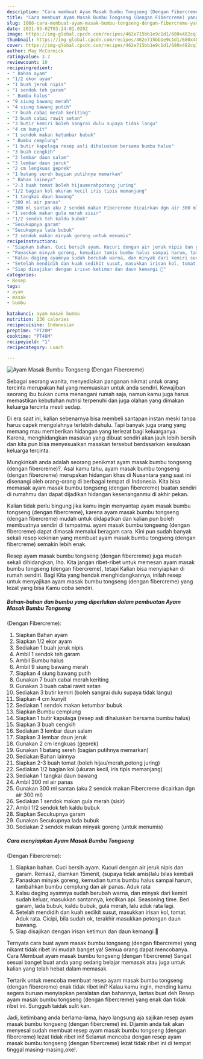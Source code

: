 ```yaml
---
description: "Cara membuat Ayam Masak Bumbu Tongseng (Dengan Fibercreme) yang lezat Untuk Jualan"
title: "Cara membuat Ayam Masak Bumbu Tongseng (Dengan Fibercreme) yang lezat Untuk Jualan"
slug: 1068-cara-membuat-ayam-masak-bumbu-tongseng-dengan-fibercreme-yang-lezat-untuk-jualan
date: 2021-05-02T03:24:01.020Z
image: https://img-global.cpcdn.com/recipes/462e715bb1e9c1d1/680x482cq70/ayam-masak-bumbu-tongseng-dengan-fibercreme-foto-resep-utama.jpg
thumbnail: https://img-global.cpcdn.com/recipes/462e715bb1e9c1d1/680x482cq70/ayam-masak-bumbu-tongseng-dengan-fibercreme-foto-resep-utama.jpg
cover: https://img-global.cpcdn.com/recipes/462e715bb1e9c1d1/680x482cq70/ayam-masak-bumbu-tongseng-dengan-fibercreme-foto-resep-utama.jpg
author: May McCormick
ratingvalue: 3.7
reviewcount: 10
recipeingredient:
- " Bahan ayam"
- "1/2 ekor ayam"
- "1 buah jeruk nipis"
- "1 sendok teh garam"
- " Bumbu halus"
- "9 siung bawang merah"
- "4 siung bawang putih"
- "7 buah cabai merah keriting"
- "3 buah cabai rawit setan"
- "3 butir kemiri boleh sangrai dulu supaya tidak langu"
- "4 cm kunyit"
- "1 sendok makan ketumbar bubuk"
- " Bumbu cemplung"
- "1 butir kapulaga resep asli dihaluskan bersama bumbu halus"
- "3 buah cengkih"
- "3 lembar daun salam"
- "3 lembar daun jeruk"
- "2 cm lengkuas geprek"
- "1 batang sereh bagian putihnya memarkan"
- " Bahan lainnya"
- "2-3 buah tomat boleh hijaumerahpotong juring"
- "1/2 bagian kol ukuran kecil iris tipis memanjang"
- "1 tangkai daun bawang"
- "300 ml air panas"
- "300 ml santan aku 2 sendok makan Fibercreme dicairkan dgn air 300 ml"
- "1 sendok makan gula merah sisir"
- "1/2 sendok teh kaldu bubuk"
- "Secukupnya garam"
- "Secukupnya lada bubuk"
- "2 sendok makan minyak goreng untuk menumis"
recipeinstructions:
- "Siapkan bahan. Cuci bersih ayam. Kucuri dengan air jeruk nipis dan garam. Remas2, diamkan 15menit, (supaya tidak amis)lalu bilas kembali"
- "Panaskan minyak goreng, kemudian tumis bumbu halus sampai harum, tambahkan bumbu cemplung dan air panas. Aduk rata"
- "Kalau daging ayamnya sudah berubah warna, dan minyak dari kemiri sudah keluar, masukkan santannya, kecilkan api. Seasoning time. Beri garam, lada bubuk, kaldu bubuk, gula merah, lalu aduk rata lagi."
- "Setelah mendidih dan kuah sedikit susut, masukkan irisan kol, tomat. Aduk rata. Cicipi, bila sudah ok, terakhir masukkan potongan daun bawang."
- "Siap disajikan dengan irisan ketimun dan daun kemangi 🤤"
categories:
- Resep
tags:
- ayam
- masak
- bumbu

katakunci: ayam masak bumbu 
nutrition: 236 calories
recipecuisine: Indonesian
preptime: "PT20M"
cooktime: "PT48M"
recipeyield: "1"
recipecategory: Lunch

---
```



![Ayam Masak Bumbu Tongseng
(Dengan Fibercreme)](https://img-global.cpcdn.com/recipes/462e715bb1e9c1d1/680x482cq70/ayam-masak-bumbu-tongseng-dengan-fibercreme-foto-resep-utama.jpg)

Sebagai seorang wanita, menyediakan panganan nikmat untuk orang tercinta merupakan hal yang memuaskan untuk anda sendiri. Kewajiban seorang ibu bukan cuma menangani rumah saja, namun kamu juga harus memastikan kebutuhan nutrisi terpenuhi dan juga olahan yang dimakan keluarga tercinta mesti sedap.

Di era  saat ini, kalian sebenarnya bisa membeli santapan instan meski tanpa harus capek mengolahnya terlebih dahulu. Tapi banyak juga orang yang memang mau memberikan hidangan yang terlezat bagi keluarganya. Karena, menghidangkan masakan yang dibuat sendiri akan jauh lebih bersih dan kita pun bisa menyesuaikan masakan tersebut berdasarkan kesukaan keluarga tercinta. 



Mungkinkah anda adalah seorang penikmat ayam masak bumbu tongseng
(dengan fibercreme)?. Asal kamu tahu, ayam masak bumbu tongseng
(dengan fibercreme) merupakan hidangan khas di Nusantara yang saat ini disenangi oleh orang-orang di berbagai tempat di Indonesia. Kita bisa memasak ayam masak bumbu tongseng
(dengan fibercreme) buatan sendiri di rumahmu dan dapat dijadikan hidangan kesenanganmu di akhir pekan.

Kalian tidak perlu bingung jika kamu ingin menyantap ayam masak bumbu tongseng
(dengan fibercreme), karena ayam masak bumbu tongseng
(dengan fibercreme) mudah untuk didapatkan dan kalian pun boleh membuatnya sendiri di tempatmu. ayam masak bumbu tongseng
(dengan fibercreme) dapat dimasak memalui beragam cara. Kini pun sudah banyak sekali resep kekinian yang membuat ayam masak bumbu tongseng
(dengan fibercreme) semakin lebih enak.

Resep ayam masak bumbu tongseng
(dengan fibercreme) juga mudah sekali dihidangkan, lho. Kita jangan ribet-ribet untuk memesan ayam masak bumbu tongseng
(dengan fibercreme), tetapi Kalian bisa menyiapkan di rumah sendiri. Bagi Kita yang hendak menghidangkannya, inilah resep untuk menyajikan ayam masak bumbu tongseng
(dengan fibercreme) yang lezat yang bisa Kamu coba sendiri.

<!--inarticleads1-->

##### Bahan-bahan dan bumbu yang diperlukan dalam pembuatan Ayam Masak Bumbu Tongseng
(Dengan Fibercreme):

1. Siapkan  Bahan ayam
1. Siapkan 1/2 ekor ayam
1. Sediakan 1 buah jeruk nipis
1. Ambil 1 sendok teh garam
1. Ambil  Bumbu halus
1. Ambil 9 siung bawang merah
1. Siapkan 4 siung bawang putih
1. Gunakan 7 buah cabai merah keriting
1. Gunakan 3 buah cabai rawit setan
1. Sediakan 3 butir kemiri (boleh sangrai dulu supaya tidak langu)
1. Siapkan 4 cm kunyit
1. Sediakan 1 sendok makan ketumbar bubuk
1. Siapkan  Bumbu cemplung
1. Siapkan 1 butir kapulaga (resep asli dihaluskan bersama bumbu halus)
1. Siapkan 3 buah cengkih
1. Sediakan 3 lembar daun salam
1. Siapkan 3 lembar daun jeruk
1. Gunakan 2 cm lengkuas (geprek)
1. Gunakan 1 batang sereh (bagian putihnya memarkan)
1. Sediakan  Bahan lainnya
1. Siapkan 2-3 buah tomat (boleh hijau/merah,potong juring)
1. Sediakan 1/2 bagian kol (ukuran kecil, iris tipis memanjang)
1. Sediakan 1 tangkai daun bawang
1. Ambil 300 ml air panas
1. Gunakan 300 ml santan (aku 2 sendok makan Fibercreme dicairkan dgn air 300 ml)
1. Sediakan 1 sendok makan gula merah (sisir)
1. Ambil 1/2 sendok teh kaldu bubuk
1. Siapkan Secukupnya garam
1. Gunakan Secukupnya lada bubuk
1. Sediakan 2 sendok makan minyak goreng (untuk menumis)




<!--inarticleads2-->

##### Cara menyiapkan Ayam Masak Bumbu Tongseng
(Dengan Fibercreme):

1. Siapkan bahan. Cuci bersih ayam. Kucuri dengan air jeruk nipis dan garam. Remas2, diamkan 15menit, (supaya tidak amis)lalu bilas kembali
1. Panaskan minyak goreng, kemudian tumis bumbu halus sampai harum, tambahkan bumbu cemplung dan air panas. Aduk rata
1. Kalau daging ayamnya sudah berubah warna, dan minyak dari kemiri sudah keluar, masukkan santannya, kecilkan api. Seasoning time. Beri garam, lada bubuk, kaldu bubuk, gula merah, lalu aduk rata lagi.
1. Setelah mendidih dan kuah sedikit susut, masukkan irisan kol, tomat. Aduk rata. Cicipi, bila sudah ok, terakhir masukkan potongan daun bawang.
1. Siap disajikan dengan irisan ketimun dan daun kemangi 🤤




Ternyata cara buat ayam masak bumbu tongseng
(dengan fibercreme) yang nikamt tidak ribet ini mudah banget ya! Semua orang dapat mencobanya. Cara Membuat ayam masak bumbu tongseng
(dengan fibercreme) Sangat sesuai banget buat anda yang sedang belajar memasak atau juga untuk kalian yang telah hebat dalam memasak.

Tertarik untuk mencoba membuat resep ayam masak bumbu tongseng
(dengan fibercreme) enak tidak ribet ini? Kalau kamu ingin, mending kamu segera buruan menyiapkan peralatan dan bahannya, lantas buat deh Resep ayam masak bumbu tongseng
(dengan fibercreme) yang enak dan tidak ribet ini. Sungguh taidak sulit kan. 

Jadi, ketimbang anda berlama-lama, hayo langsung aja sajikan resep ayam masak bumbu tongseng
(dengan fibercreme) ini. Dijamin anda tak akan menyesal sudah membuat resep ayam masak bumbu tongseng
(dengan fibercreme) lezat tidak ribet ini! Selamat mencoba dengan resep ayam masak bumbu tongseng
(dengan fibercreme) lezat tidak ribet ini di tempat tinggal masing-masing,oke!.

